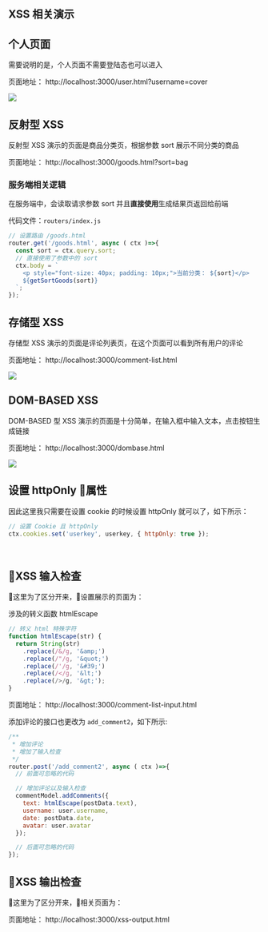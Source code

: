 ## XSS 相关演示

## 个人页面
需要说明的是，个人页面不需要登陆态也可以进入

页面地址： http://localhost:3000/user.html?username=cover

![](http://coding.imweb.io/img/p9/user.png)

## 反射型 XSS
反射型 XSS 演示的页面是商品分类页，根据参数 sort 展示不同分类的商品

页面地址： http://localhost:3000/goods.html?sort=bag

### 服务端相关逻辑
在服务端中，会读取请求参数 sort 并且**直接使用**生成结果页返回给前端

代码文件：`routers/index.js`
```js
// 设置路由 /goods.html
router.get('/goods.html', async ( ctx )=>{
  const sort = ctx.query.sort;
  // 直接使用了参数中的 sort
  ctx.body = `
    <p style="font-size: 40px; padding: 10px;">当前分类： ${sort}</p>
    ${getSortGoods(sort)}
  `;
});
```


## 存储型 XSS
存储型 XSS 演示的页面是评论列表页，在这个页面可以看到所有用户的评论

页面地址： http://localhost:3000/comment-list.html

![](http://coding.imweb.io/img/p9/commentlist.png)

## DOM-BASED XSS
 DOM-BASED 型 XSS 演示的页面是十分简单，在输入框中输入文本，点击按钮生成链接

 页面地址： http://localhost:3000/dombase.html

![](http://coding.imweb.io/img/p9/dombase.png)

## 设置 httpOnly 属性
因此这里我只需要在设置 cookie 的时候设置 httpOnly 就可以了，如下所示：
```js
// 设置 Cookie 且 httpOnly
ctx.cookies.set('userkey', userkey, { httpOnly: true });
```
 
## XSS 输入检查
这里为了区分开来，设置展示的页面为：

涉及的转义函数 htmlEscape
```js
// 转义 html 特殊字符
function htmlEscape(str) {
  return String(str)
    .replace(/&/g, '&amp;')
    .replace(/"/g, '&quot;')
    .replace(/'/g, '&#39;')
    .replace(/</g, '&lt;')
    .replace(/>/g, '&gt;');
}
```

页面地址： http://localhost:3000/comment-list-input.html

添加评论的接口也更改为 `add_comment2`，如下所示:
```js
/**
 * 增加评论
 * 增加了输入检查
 */
router.post('/add_comment2', async ( ctx )=>{
  // 前面可忽略的代码

  // 增加评论以及输入检查
  commentModel.addComments({
    text: htmlEscape(postData.text),
    username: user.username,
    date: postData.date,
    avatar: user.avatar
  });

  // 后面可忽略的代码
});
```

## XSS 输出检查
这里为了区分开来，相关页面为：

页面地址： http://localhost:3000/xss-output.html
